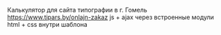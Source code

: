 Калькулятор для сайта типографии в г. Гомель
https://www.tipars.by/onlajn-zakaz
js + ajax через встроенные модули
html + css внутри шаблона
